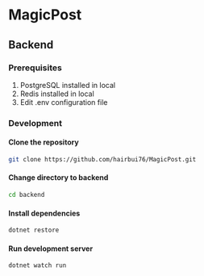 # MagicPost

## Backend

### Prerequisites

1. PostgreSQL installed in local
2. Redis installed in local
3. Edit .env configuration file

### Development

#### Clone the repository

```bash
git clone https://github.com/hairbui76/MagicPost.git
```

#### Change directory to backend

```bash
cd backend
```

#### Install dependencies

```bash
dotnet restore
```

#### Run development server

```bash
dotnet watch run
```
